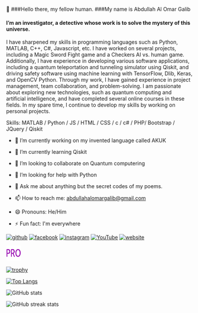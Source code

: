 👋 ###Hello there, my fellow human.
###My name is Abdullah Al Omar Galib 

#### I’m an investigator, a detective whose work is to solve the mystery of this universe.

I have sharpened my skills in programming languages such as Python, MATLAB, C++, C#, Javascript, etc. I have worked on several projects, including a Magic Sword Fight game and a Checkers AI vs. human game. Additionally, I have experience in developing various software applications, including a quantum teleportation and tunneling simulator using Qiskit, and driving safety software using machine learning with TensorFlow, Dlib, Keras, and OpenCV Python. Through my work, I have gained experience in project management, team collaboration, and problem-solving. I am passionate about exploring new technologies, such as quantum computing and artificial intelligence, and have completed several online courses in these fields. In my spare time, I continue to develop my skills by working on personal projects.

Skills: MATLAB /  Python / JS / HTML / CSS / c / c# / PHP/ Bootstrap /  JQuery / Qiskit

- 🔭 I’m currently working on my invented language called AKUK 

- 🌱 I’m currently learning Qiskit 

- 👯 I’m looking to collaborate on Quantum computering  

- 🤔 I’m looking for help with Python  

- 💬 Ask me about anything but the secret codes of my poems. 

- 📫 How to reach me: abdullahalomargalib@gmail.com 

- 😄 Pronouns: He/Him 

- ⚡ Fun fact: I'm everywhere  

[<img src='https://cdn.jsdelivr.net/npm/simple-icons@3.0.1/icons/github.svg' alt='github' height='40'>](https://github.com/ahkatlio)  [<img src='https://cdn.jsdelivr.net/npm/simple-icons@3.0.1/icons/facebook.svg' alt='facebook' height='40'>](https://www.facebook.com/https://www.facebook.com/people/Abdullah-Al-Omar-Galib/100072545104572/)  [<img src='https://cdn.jsdelivr.net/npm/simple-icons@3.0.1/icons/instagram.svg' alt='instagram' height='40'>](https://www.instagram.com/https://www.instagram.com/invites/contact/?i=p92gms38bogu&utm_content=nwz8y4n/)  [<img src='https://cdn.jsdelivr.net/npm/simple-icons@3.0.1/icons/youtube.svg' alt='YouTube' height='40'>](https://www.youtube.com/channel/https://www.youtube.com/c/ElOmar%C3%A9sdiary2262261959/)  [<img src='https://cdn.jsdelivr.net/npm/simple-icons@3.0.1/icons/icloud.svg' alt='website' height='40'>](https://abdullahalomargalib.netlify.app/)  

<a href='https://github.com/pricing'><img src='https://raw.githubusercontent.com/acervenky/animated-github-badges/master/assets/pro.gif' width='40' height='40'></a> 

[![trophy](https://github-profile-trophy.vercel.app/?username=ahkatlio)](https://github.com/ryo-ma/github-profile-trophy)

[![Top Langs](https://github-readme-stats.vercel.app/api/top-langs/?username=ahkatlio)](https://github.com/anuraghazra/github-readme-stats)

![GitHub stats](https://github-readme-stats.vercel.app/api?username=ahkatlio&show_icons=true)  

![GitHub streak stats](https://github-readme-streak-stats.herokuapp.com/?user=ahkatlio)  








